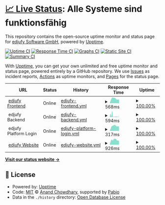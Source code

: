 # [📈 Live Status](https://www.edjufy-status.com): <!--live status--> **Alle Systeme sind funktionsfähig**

This repository contains the open-source uptime monitor and status page for [edjufy Software GmbH](https://www.edjufy.com), powered by [Upptime](https://github.com/upptime/upptime).

[![Uptime CI](https://github.com/edjufy/system-status/workflows/Uptime%20CI/badge.svg)](https://github.com/edjufy/system-status/actions?query=workflow%3A%22Uptime+CI%22)
[![Response Time CI](https://github.com/edjufy/system-status/workflows/Response%20Time%20CI/badge.svg)](https://github.com/edjufy/system-status/actions?query=workflow%3A%22Response+Time+CI%22)
[![Graphs CI](https://github.com/edjufy/system-status/workflows/Graphs%20CI/badge.svg)](https://github.com/edjufy/system-status/actions?query=workflow%3A%22Graphs+CI%22)
[![Static Site CI](https://github.com/edjufy/system-status/workflows/Static%20Site%20CI/badge.svg)](https://github.com/edjufy/system-status/actions?query=workflow%3A%22Static+Site+CI%22)
[![Summary CI](https://github.com/edjufy/system-status/workflows/Summary%20CI/badge.svg)](https://github.com/edjufy/system-status/actions?query=workflow%3A%22Summary+CI%22)

With [Upptime](https://upptime.js.org), you can get your own unlimited and free uptime monitor and status page, powered entirely by a GitHub repository. We use [Issues](https://github.com/edjufy/system-status/issues) as incident reports, [Actions](https://github.com/edjufy/system-status/actions) as uptime monitors, and [Pages](https://www.edjufy-status.com) for the status page.

<!--start: status pages-->
<!-- This summary is generated by Upptime (https://github.com/upptime/upptime) -->
<!-- Do not edit this manually, your changes will be overwritten -->
<!-- prettier-ignore -->
| URL | Status | History | Response Time | Uptime |
| --- | ------ | ------- | ------------- | ------ |
| <img alt="" src="https://www.edjufy.com/static/img/icons/favicon-32x32.png" height="13"> [edjufy Frontend](https://my.edjufy.com/login) | Online | [edjufy-frontend.yml](https://github.com/edjufy/system-status/commits/HEAD/history/edjufy-frontend.yml) | <details><summary><img alt="Response time graph" src="./graphs/edjufy-frontend/response-time-week.png" height="20"> 568ms</summary><br><a href="https://www.edjufy-status.com/history/edjufy-frontend"><img alt="Response time 668" src="https://img.shields.io/endpoint?url=https%3A%2F%2Fraw.githubusercontent.com%2Fedjufy%2Fsystem-status%2FHEAD%2Fapi%2Fedjufy-frontend%2Fresponse-time.json"></a><br><a href="https://www.edjufy-status.com/history/edjufy-frontend"><img alt="24-hour response time 449" src="https://img.shields.io/endpoint?url=https%3A%2F%2Fraw.githubusercontent.com%2Fedjufy%2Fsystem-status%2FHEAD%2Fapi%2Fedjufy-frontend%2Fresponse-time-day.json"></a><br><a href="https://www.edjufy-status.com/history/edjufy-frontend"><img alt="7-day response time 568" src="https://img.shields.io/endpoint?url=https%3A%2F%2Fraw.githubusercontent.com%2Fedjufy%2Fsystem-status%2FHEAD%2Fapi%2Fedjufy-frontend%2Fresponse-time-week.json"></a><br><a href="https://www.edjufy-status.com/history/edjufy-frontend"><img alt="30-day response time 554" src="https://img.shields.io/endpoint?url=https%3A%2F%2Fraw.githubusercontent.com%2Fedjufy%2Fsystem-status%2FHEAD%2Fapi%2Fedjufy-frontend%2Fresponse-time-month.json"></a><br><a href="https://www.edjufy-status.com/history/edjufy-frontend"><img alt="1-year response time 668" src="https://img.shields.io/endpoint?url=https%3A%2F%2Fraw.githubusercontent.com%2Fedjufy%2Fsystem-status%2FHEAD%2Fapi%2Fedjufy-frontend%2Fresponse-time-year.json"></a></details> | <details><summary><a href="https://www.edjufy-status.com/history/edjufy-frontend">100.00%</a></summary><a href="https://www.edjufy-status.com/history/edjufy-frontend"><img alt="All-time uptime 100.00%" src="https://img.shields.io/endpoint?url=https%3A%2F%2Fraw.githubusercontent.com%2Fedjufy%2Fsystem-status%2FHEAD%2Fapi%2Fedjufy-frontend%2Fuptime.json"></a><br><a href="https://www.edjufy-status.com/history/edjufy-frontend"><img alt="24-hour uptime 100.00%" src="https://img.shields.io/endpoint?url=https%3A%2F%2Fraw.githubusercontent.com%2Fedjufy%2Fsystem-status%2FHEAD%2Fapi%2Fedjufy-frontend%2Fuptime-day.json"></a><br><a href="https://www.edjufy-status.com/history/edjufy-frontend"><img alt="7-day uptime 100.00%" src="https://img.shields.io/endpoint?url=https%3A%2F%2Fraw.githubusercontent.com%2Fedjufy%2Fsystem-status%2FHEAD%2Fapi%2Fedjufy-frontend%2Fuptime-week.json"></a><br><a href="https://www.edjufy-status.com/history/edjufy-frontend"><img alt="30-day uptime 100.00%" src="https://img.shields.io/endpoint?url=https%3A%2F%2Fraw.githubusercontent.com%2Fedjufy%2Fsystem-status%2FHEAD%2Fapi%2Fedjufy-frontend%2Fuptime-month.json"></a><br><a href="https://www.edjufy-status.com/history/edjufy-frontend"><img alt="1-year uptime 100.00%" src="https://img.shields.io/endpoint?url=https%3A%2F%2Fraw.githubusercontent.com%2Fedjufy%2Fsystem-status%2FHEAD%2Fapi%2Fedjufy-frontend%2Fuptime-year.json"></a></details>
| <img alt="" src="https://www.edjufy.com/static/img/icons/favicon-32x32.png" height="13"> edjufy Backend | Online | [edjufy-backend.yml](https://github.com/edjufy/system-status/commits/HEAD/history/edjufy-backend.yml) | <details><summary><img alt="Response time graph" src="./graphs/edjufy-backend/response-time-week.png" height="20"> 594ms</summary><br><a href="https://www.edjufy-status.com/history/edjufy-backend"><img alt="Response time 807" src="https://img.shields.io/endpoint?url=https%3A%2F%2Fraw.githubusercontent.com%2Fedjufy%2Fsystem-status%2FHEAD%2Fapi%2Fedjufy-backend%2Fresponse-time.json"></a><br><a href="https://www.edjufy-status.com/history/edjufy-backend"><img alt="24-hour response time 499" src="https://img.shields.io/endpoint?url=https%3A%2F%2Fraw.githubusercontent.com%2Fedjufy%2Fsystem-status%2FHEAD%2Fapi%2Fedjufy-backend%2Fresponse-time-day.json"></a><br><a href="https://www.edjufy-status.com/history/edjufy-backend"><img alt="7-day response time 594" src="https://img.shields.io/endpoint?url=https%3A%2F%2Fraw.githubusercontent.com%2Fedjufy%2Fsystem-status%2FHEAD%2Fapi%2Fedjufy-backend%2Fresponse-time-week.json"></a><br><a href="https://www.edjufy-status.com/history/edjufy-backend"><img alt="30-day response time 888" src="https://img.shields.io/endpoint?url=https%3A%2F%2Fraw.githubusercontent.com%2Fedjufy%2Fsystem-status%2FHEAD%2Fapi%2Fedjufy-backend%2Fresponse-time-month.json"></a><br><a href="https://www.edjufy-status.com/history/edjufy-backend"><img alt="1-year response time 807" src="https://img.shields.io/endpoint?url=https%3A%2F%2Fraw.githubusercontent.com%2Fedjufy%2Fsystem-status%2FHEAD%2Fapi%2Fedjufy-backend%2Fresponse-time-year.json"></a></details> | <details><summary><a href="https://www.edjufy-status.com/history/edjufy-backend">100.00%</a></summary><a href="https://www.edjufy-status.com/history/edjufy-backend"><img alt="All-time uptime 99.89%" src="https://img.shields.io/endpoint?url=https%3A%2F%2Fraw.githubusercontent.com%2Fedjufy%2Fsystem-status%2FHEAD%2Fapi%2Fedjufy-backend%2Fuptime.json"></a><br><a href="https://www.edjufy-status.com/history/edjufy-backend"><img alt="24-hour uptime 100.00%" src="https://img.shields.io/endpoint?url=https%3A%2F%2Fraw.githubusercontent.com%2Fedjufy%2Fsystem-status%2FHEAD%2Fapi%2Fedjufy-backend%2Fuptime-day.json"></a><br><a href="https://www.edjufy-status.com/history/edjufy-backend"><img alt="7-day uptime 100.00%" src="https://img.shields.io/endpoint?url=https%3A%2F%2Fraw.githubusercontent.com%2Fedjufy%2Fsystem-status%2FHEAD%2Fapi%2Fedjufy-backend%2Fuptime-week.json"></a><br><a href="https://www.edjufy-status.com/history/edjufy-backend"><img alt="30-day uptime 99.33%" src="https://img.shields.io/endpoint?url=https%3A%2F%2Fraw.githubusercontent.com%2Fedjufy%2Fsystem-status%2FHEAD%2Fapi%2Fedjufy-backend%2Fuptime-month.json"></a><br><a href="https://www.edjufy-status.com/history/edjufy-backend"><img alt="1-year uptime 99.89%" src="https://img.shields.io/endpoint?url=https%3A%2F%2Fraw.githubusercontent.com%2Fedjufy%2Fsystem-status%2FHEAD%2Fapi%2Fedjufy-backend%2Fuptime-year.json"></a></details>
| <img alt="" src="https://www.edjufy.com/static/img/icons/favicon-32x32.png" height="13"> edjufy Platform Login | Online | [edjufy-platform-login.yml](https://github.com/edjufy/system-status/commits/HEAD/history/edjufy-platform-login.yml) | <details><summary><img alt="Response time graph" src="./graphs/edjufy-platform-login/response-time-week.png" height="20"> 317ms</summary><br><a href="https://www.edjufy-status.com/history/edjufy-platform-login"><img alt="Response time 471" src="https://img.shields.io/endpoint?url=https%3A%2F%2Fraw.githubusercontent.com%2Fedjufy%2Fsystem-status%2FHEAD%2Fapi%2Fedjufy-platform-login%2Fresponse-time.json"></a><br><a href="https://www.edjufy-status.com/history/edjufy-platform-login"><img alt="24-hour response time 278" src="https://img.shields.io/endpoint?url=https%3A%2F%2Fraw.githubusercontent.com%2Fedjufy%2Fsystem-status%2FHEAD%2Fapi%2Fedjufy-platform-login%2Fresponse-time-day.json"></a><br><a href="https://www.edjufy-status.com/history/edjufy-platform-login"><img alt="7-day response time 317" src="https://img.shields.io/endpoint?url=https%3A%2F%2Fraw.githubusercontent.com%2Fedjufy%2Fsystem-status%2FHEAD%2Fapi%2Fedjufy-platform-login%2Fresponse-time-week.json"></a><br><a href="https://www.edjufy-status.com/history/edjufy-platform-login"><img alt="30-day response time 380" src="https://img.shields.io/endpoint?url=https%3A%2F%2Fraw.githubusercontent.com%2Fedjufy%2Fsystem-status%2FHEAD%2Fapi%2Fedjufy-platform-login%2Fresponse-time-month.json"></a><br><a href="https://www.edjufy-status.com/history/edjufy-platform-login"><img alt="1-year response time 471" src="https://img.shields.io/endpoint?url=https%3A%2F%2Fraw.githubusercontent.com%2Fedjufy%2Fsystem-status%2FHEAD%2Fapi%2Fedjufy-platform-login%2Fresponse-time-year.json"></a></details> | <details><summary><a href="https://www.edjufy-status.com/history/edjufy-platform-login">100.00%</a></summary><a href="https://www.edjufy-status.com/history/edjufy-platform-login"><img alt="All-time uptime 99.87%" src="https://img.shields.io/endpoint?url=https%3A%2F%2Fraw.githubusercontent.com%2Fedjufy%2Fsystem-status%2FHEAD%2Fapi%2Fedjufy-platform-login%2Fuptime.json"></a><br><a href="https://www.edjufy-status.com/history/edjufy-platform-login"><img alt="24-hour uptime 100.00%" src="https://img.shields.io/endpoint?url=https%3A%2F%2Fraw.githubusercontent.com%2Fedjufy%2Fsystem-status%2FHEAD%2Fapi%2Fedjufy-platform-login%2Fuptime-day.json"></a><br><a href="https://www.edjufy-status.com/history/edjufy-platform-login"><img alt="7-day uptime 100.00%" src="https://img.shields.io/endpoint?url=https%3A%2F%2Fraw.githubusercontent.com%2Fedjufy%2Fsystem-status%2FHEAD%2Fapi%2Fedjufy-platform-login%2Fuptime-week.json"></a><br><a href="https://www.edjufy-status.com/history/edjufy-platform-login"><img alt="30-day uptime 99.33%" src="https://img.shields.io/endpoint?url=https%3A%2F%2Fraw.githubusercontent.com%2Fedjufy%2Fsystem-status%2FHEAD%2Fapi%2Fedjufy-platform-login%2Fuptime-month.json"></a><br><a href="https://www.edjufy-status.com/history/edjufy-platform-login"><img alt="1-year uptime 99.87%" src="https://img.shields.io/endpoint?url=https%3A%2F%2Fraw.githubusercontent.com%2Fedjufy%2Fsystem-status%2FHEAD%2Fapi%2Fedjufy-platform-login%2Fuptime-year.json"></a></details>
| <img alt="" src="https://www.edjufy.com/static/img/icons/favicon-32x32.png" height="13"> [edjufy Website](https://www.edjufy.com/de) | Online | [edjufy-website.yml](https://github.com/edjufy/system-status/commits/HEAD/history/edjufy-website.yml) | <details><summary><img alt="Response time graph" src="./graphs/edjufy-website/response-time-week.png" height="20"> 926ms</summary><br><a href="https://www.edjufy-status.com/history/edjufy-website"><img alt="Response time 1778" src="https://img.shields.io/endpoint?url=https%3A%2F%2Fraw.githubusercontent.com%2Fedjufy%2Fsystem-status%2FHEAD%2Fapi%2Fedjufy-website%2Fresponse-time.json"></a><br><a href="https://www.edjufy-status.com/history/edjufy-website"><img alt="24-hour response time 771" src="https://img.shields.io/endpoint?url=https%3A%2F%2Fraw.githubusercontent.com%2Fedjufy%2Fsystem-status%2FHEAD%2Fapi%2Fedjufy-website%2Fresponse-time-day.json"></a><br><a href="https://www.edjufy-status.com/history/edjufy-website"><img alt="7-day response time 926" src="https://img.shields.io/endpoint?url=https%3A%2F%2Fraw.githubusercontent.com%2Fedjufy%2Fsystem-status%2FHEAD%2Fapi%2Fedjufy-website%2Fresponse-time-week.json"></a><br><a href="https://www.edjufy-status.com/history/edjufy-website"><img alt="30-day response time 1081" src="https://img.shields.io/endpoint?url=https%3A%2F%2Fraw.githubusercontent.com%2Fedjufy%2Fsystem-status%2FHEAD%2Fapi%2Fedjufy-website%2Fresponse-time-month.json"></a><br><a href="https://www.edjufy-status.com/history/edjufy-website"><img alt="1-year response time 1778" src="https://img.shields.io/endpoint?url=https%3A%2F%2Fraw.githubusercontent.com%2Fedjufy%2Fsystem-status%2FHEAD%2Fapi%2Fedjufy-website%2Fresponse-time-year.json"></a></details> | <details><summary><a href="https://www.edjufy-status.com/history/edjufy-website">100.00%</a></summary><a href="https://www.edjufy-status.com/history/edjufy-website"><img alt="All-time uptime 99.89%" src="https://img.shields.io/endpoint?url=https%3A%2F%2Fraw.githubusercontent.com%2Fedjufy%2Fsystem-status%2FHEAD%2Fapi%2Fedjufy-website%2Fuptime.json"></a><br><a href="https://www.edjufy-status.com/history/edjufy-website"><img alt="24-hour uptime 100.00%" src="https://img.shields.io/endpoint?url=https%3A%2F%2Fraw.githubusercontent.com%2Fedjufy%2Fsystem-status%2FHEAD%2Fapi%2Fedjufy-website%2Fuptime-day.json"></a><br><a href="https://www.edjufy-status.com/history/edjufy-website"><img alt="7-day uptime 100.00%" src="https://img.shields.io/endpoint?url=https%3A%2F%2Fraw.githubusercontent.com%2Fedjufy%2Fsystem-status%2FHEAD%2Fapi%2Fedjufy-website%2Fuptime-week.json"></a><br><a href="https://www.edjufy-status.com/history/edjufy-website"><img alt="30-day uptime 99.33%" src="https://img.shields.io/endpoint?url=https%3A%2F%2Fraw.githubusercontent.com%2Fedjufy%2Fsystem-status%2FHEAD%2Fapi%2Fedjufy-website%2Fuptime-month.json"></a><br><a href="https://www.edjufy-status.com/history/edjufy-website"><img alt="1-year uptime 99.89%" src="https://img.shields.io/endpoint?url=https%3A%2F%2Fraw.githubusercontent.com%2Fedjufy%2Fsystem-status%2FHEAD%2Fapi%2Fedjufy-website%2Fuptime-year.json"></a></details>

<!--end: status pages-->

[**Visit our status website →**](https://www.edjufy-status.com)

## 📄 License

- Powered by: [Upptime](https://github.com/upptime/upptime)
- Code: [MIT](./LICENSE) © [Anand Chowdhary](https://anandchowdhary.com), supported by [Pabio](https://pabio.com)
- Data in the `./history` directory: [Open Database License](https://opendatacommons.org/licenses/odbl/1-0/)
